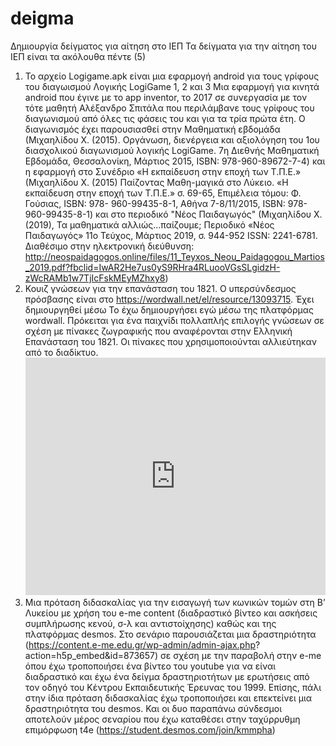 # deigma
Δημιουργία δείγματος για αίτηση στο ΙΕΠ
Τα δείγματα για την αίτηση του ΙΕΠ είναι τα ακόλουθα πέντε (5)
  1. Το αρχείο Logigame.apk είναι μια εφαρμογή android για τους γρίφους του διαγωισμού Λογικής LogiGame 1, 2 και 3
     Μια εφαρμογή για κινητά android που έγινε με το app inventor, το 2017 σε συνεργασία με τον τότε μαθητή Αλέξανδρο Σπιτάλα που περιλάμβανε τους γρίφους του διαγωνισμού από
     όλες τις φάσεις του και για τα τρία πρώτα έτη. Ο διαγωνισμός έχει παρουσιασθεί στην Μαθηματική εβδομάδα (Μιχαηλίδου Χ. (2015). Οργάνωση, διενέργεια και αξιολόγηση του 
     1ου  διασχολικού διαγωνισμού λογικής LogiGame. 7η Διεθνής Μαθηματική Εβδομάδα, Θεσσαλονίκη, Μάρτιος 2015, ISBN: 978-960-89672-7-4) και η εφαρμογή στο Συνέδριο «Η 
     εκπαίδευση στην εποχή των Τ.Π.Ε.» (Μιχαηλίδου Χ. (2015)  Παίζοντας Μαθη-μαγικά στο Λύκειο.  «Η εκπαίδευση στην εποχή των Τ.Π.Ε.» σ. 69-65, Επιμέλεια τόμου: Φ. Γούσιας, 
     ISBN: 978- 960-99435-8-1, Αθήνα 7-8/11/2015, ISBN: 978-960-99435-8-1) και στο περιοδικό "Νέος Παιδαγωγός" (Μιχαηλίδου Χ. (2019), Τα μαθηματικά αλλιώς...παίζουμε; 
     Περιοδικό «Νέος Παιδαγωγός» 11ο Τεύχος, Μάρτιος 2019, σ. 944-952 ISSN: 2241-6781. Διαθέσιμο στην ηλεκτρονική διεύθυνση: 
     http://neospaidagogos.online/files/11_Teyxos_Neou_Paidagogou_Martios_2019.pdf?fbclid=IwAR2He7us0yS9RHra4RLuooVGsSLgidzH-zWcRAMb1w7TjIcFskMEyMZhxy8)
  2. Κουιζ γνώσεων για την επανάσταση του 1821. Ο υπερσύνδεσμος πρόσβασης είναι στο https://wordwall.net/el/resource/13093715. Έχει δημιουργηθεί μέσω Το έχω δημιουργήσει εγώ
     μέσω της πλατφόρμας wordwall. Πρόκειται για ένα παιχνίδι πολλαπλής επιλογής γνώσεων σε σχέση με πίνακες ζωγραφικής που αναφέρονται στην Ελληνική Επανάσταση του 1821. Οι
     πίνακες που χρησιμοποιούνται αλλιεύτηκαν από το διαδίκτυο.
     <iframe style="max-width:100%" src="https://wordwall.net/el/embed/3cb40c2e0b0d49419a633c7bc5b2f4d6?themeId=21&templateId=69&fontStackId=0" width="500" height="380"
     frameborder="0" allowfullscreen></iframe>
  3. Μια πρόταση διδασκαλίας για την εισαγωγή των κωνικών τομών στη Β’ Λυκείου με χρήση του e-me content (διαδραστικό βίντεο και ασκήσεις συμπλήρωσης κενού, σ-λ και 
     αντιστοίχησης) καθώς και της πλατφόρμας desmos. Στο σενάριο παρουσιάζεται μια δραστηριότητα 
     (https://content.e-me.edu.gr/wp-admin/admin-ajax.php? action=h5p_embed&id=873657) σε σχέση με την παραβολή στην e-me όπου έχω τροποποιήσει ένα βίντεο του 
     youtube για να είναι διαδραστικό και έχω ένα δείγμα δραστηριοτήτων με ερωτήσεις από τον οδηγό του Κέντρου Εκπαιδευτικής Έρευνας του 1999. Επίσης, πάλι στην ίδια πρόταση 
     διδασκαλίας έχω τροποποιήσει και επεκτείνει μια δραστηριότητα του desmos. Και οι δυο παραπάνω σύνδεσμοι αποτελούν μέρος σεναρίου που έχω καταθέσει στην ταχύρρυθμη 
     επιμόρφωση t4e (https://student.desmos.com/join/kmmpha)

     
